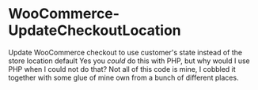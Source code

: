 # WooCommerce-UpdateCheckoutLocation
Update WooCommerce checkout to use customer's state instead of the store location default 
Yes you *could* do this with PHP, but why would I use PHP when I could not do that? 
Not all of this code is mine, I cobbled it together with some glue of mine own from a bunch of different places. 
